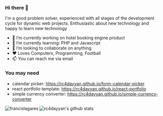 ### Hi there 👋
I'm a good problem solver, experienced with all stages of the development cycle for dynamic web projects. Enthusiastic about new technology and happy to learn new technology

- 🔭 I’m currently working on hotel booking engine product
- 🌱 I’m currently learning: PHP and Javascript
- 👯 I’m looking to collaborate on anything
- ❤️ Loves Computers, Programming, Football
- 📫 You can reach me via email

### You may need
- calendar picker: https://rc4dayyan.github.io/form-calendar-picker
- react portfolio template: https://rc4dayyan.github.io/react-portfolio
- simple currency converter: https://rc4dayyan.github.io/simple-currency-converter


<a>
<img align="left" src="https://github-readme-stats.vercel.app/api/top-langs/?username=rc4dayyan&theme=dark&hide=html,dockerfile" alt="francislagares" />
</a>

![rc4dayyan's github stats](https://github-readme-stats.vercel.app/api?username=rc4dayyan&show_icons=true&include_all_commits=true&theme=dark)
  
<!--
**rc4dayyan/rc4dayyan** is a ✨ _special_ ✨ repository because its `README.md` (this file) appears on your GitHub profile.

Here are some ideas to get you started:

- 🔭 I’m currently working on ...
- 🌱 I’m currently learning ...
- 👯 I’m looking to collaborate on ...
- 🤔 I’m looking for help with ...
- 💬 Ask me about ...
- 📫 How to reach me: ...
- 😄 Pronouns: ...
- ⚡ Fun fact: ...
-->
